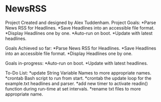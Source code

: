 # NewsRSS
Project Created and designed by Alex Tuddenham.
Project Goals:
*Parse News RSS for Headlines.
*Save Headlines into an accessible file format.
*Display Headlines one by one.
*Auto-run on boot.
*Update with latest headlines.


Goals Achieved so far:
*Parse News RSS for Headlines.
*Save Headlines into an accessible file format.
*Display Headlines one by one.

Goals in-progress:
*Auto-run on boot.
*Update with latest headlines.

To-Do List:
*update String Variable Names to more appropriate names.
*crontab Bash script to run from start.
*crontab the update loop for the example.txt headlines and parser.
*add new timer to activate readin() function during run-time at set intervals.
*rename txt files to more appropriate name.
